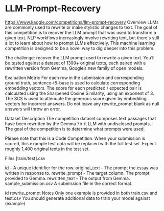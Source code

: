 # LLM-Prompt-Recovery
https://www.kaggle.com/competitions/llm-prompt-recovery
Overview
LLMs are commonly used to rewrite or make stylistic changes to text. The goal of this competition is to recover the LLM prompt that was used to transform a given text.
NLP workflows increasingly involve rewriting text, but there's still a lot to learn about how to prompt LLMs effectively. This machine learning competition is designed to be a novel way to dig deeper into this problem.

The challenge: recover the LLM prompt used to rewrite a given text. You’ll be tested against a dataset of 1300+ original texts, each paired with a rewritten version from Gemma, Google’s new family of open models.

Evaluation Metric
For each row in the submission and corresponding ground truth, sentence-t5-base is used to calculate corresponding embedding vectors. The score for each predicted / expected pair is calculated using the Sharpened Cosine Similarity, using an exponent of 3. The SCS is used to attenuate the generous score given by embedding vectors for incorrect answers. Do not leave any rewrite_prompt blank as null answers will throw an error.


Dataset Description
The competition dataset comprises text passages that have been rewritten by the Gemma 7b-it LLM with undisclosed prompts. The goal of the competition is to determine what prompts were used.

Please note that this is a Code Competition. When your submission is scored, this example test data will be replaced with the full test set. Expect roughly 1,400 original texts in the test set.

Files
[train/test].csv

id - A unique identifier for the row.
original_text - The prompt the essay was written in response to.
rewrite_prompt - The target column. The prompt provided to Gemma.
rewritten_text - The output from Gemma.
sample_submission.csv A submission file in the correct format.

id
rewrite_prompt
Notes
Only one example is provided in both train.csv and test.csv
You should generate additional data to train your model against (example)
